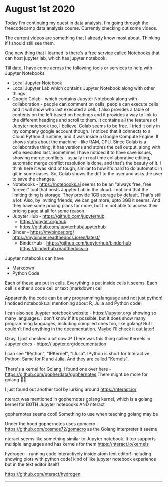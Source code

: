 # August 1st 2020

Today I'm continuing my quest in
data analysis. I'm going through
the freecodecamp data analysis
course. Currently checking out
some videos.

The current videos are something
that I already know most about.
Thinking if I should still see them.

One new thing that I learned is
there's a free service called
Notebooks that can host jupyter
lab, which has jupyter notebook.

Till date, I have come across the
following tools or services to help
with Jupyter Notebooks
* Local Jupyter Notebook
* Local Jupyter Lab which contains
Jupyter Notebook along with other
things
* Google Colab - which contains
Jupyter Notebook along with
collaboration - people can comment
on cells, people can execute cells
and it will show who last executed
a cell. It also provides a table of
contents on the left based on 
headings and it provides a way to
link to the different headings and
scroll to them. It contains all the
features of Jupyter notebook too,
I believe. Colab seems to be free.
I tried it only in my company
google account though. I noticed that
it connects to a Cloud Python 3
runtime, and it was inside a Google
Compute Engine. It shows stats about
the machine - like RAM, CPU. Since
Colab is a collaborative thing,
it has versions and stores the
cell output, along with who
executed last. Sometimes I have
noticed it to have save issues,
showing merge conflicts - usually
in real time collaborative editing,
automatic merge conflict resolution
is done, and that's the beauty of it.
I think here it was kind of tough,
similar to how it's hard to do
automatic in git in some cases. So,
Colab shows the diff to the user
and asks the user to save the 
changes.
* Notebooks - https://notebooks.ai 
seems to be an "always free, free
forever" tool that hosts Jupyter
Lab in the cloud. I noticed that
the limiting thing is storage.
They provide 1GB storage by default.
That's still a lot. Also, by inviting
friends, we can get more, upto 3GB
it seems. And they have some pricing
plans for more, but I'm not able to
access their pricing page at all
for some reason
* Jupyter Hub - https://github.com/jupyterhub
	* https://jupyter.org/hub
	* https://github.com/jupyterhub/jupyterhub
* Binder - https://mybinder.org/
	https://mybinder.readthedocs.io/en/latest/
	* BinderHub - https://github.com/jupyterhub/binderhub
	https://binderhub.readthedocs.io


Jupyter notebooks can have
* Markdown
* Python Code

Each of these are put in cells.
Everything is put inside cells it
seems. Each cell is either a
code cell or text (markdown) cell

Apparently the code can be any
programming language and not
just python! I noticed notebooks.ai
mentioning about R, Julia and Python
code!

I can also see Juypter notebook
website - https://jupyter.org/
showing so many languages. I don't
know if it's possible, but it does
show many programming languages,
including compiled ones too,
like golang! But I couldn't find
anything in the documentation.
Maybe I'll check it out later!

Okay, I just checked a bit
now :P There was this thing
called Kernels in Jupyter
docs - https://jupyter.org/documentation

I can see "IPython", "IRKernel",
"IJulia". IPython is short for
Interactive Python. Same for R
and Julia. And they are called
"Kernels".

There's a kernel for Golang.
I found one over here - 
https://github.com/gopherdata/gophernotes
There might be more for golang 🤷‍♂️ 

I just found out another tool
by lurking around
https://nteract.io/

nteract was mentioned in
gophernotes golang kernel, which
is a golang kernel for BOTH
Jupyter notebooks AND nteract

gophernotes seems cool! Something
to use when teaching golang
may be

Under the hood gophernotes uses
gomacro - https://github.com/cosmos72/gomacro 
as the Golang interpreter it seems

nteract seems like something
similar to Jupyter notebook.
It too supports multiple
languages and has kernels for
them https://nteract.io/kernels

hydrogen - running code
interactively inside atom text
editor! including showing
plots with python code! kind of
like jupyter notebook experience
but in the text editor itself!

https://github.com/nteract/hydrogen

---

